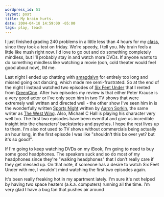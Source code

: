 ```yaml
--- 
wordpress_id: 51
layout: post
title: My brain hurts.
date: 2004-04-18 14:59:00 -05:00
tags: play, teach
---
```

I just finished grading 240 problems in a little less than 4 hours for my <a href="http://www.itlabs.umn.edu/classes/Spring-2004/csci1901">class</a>, since they took a test on friday.  We're speedy, I tell you.  My brain feels a little like mush right now.  I'd love to go out and do something completely mindless, but I'll probably stay in and watch more DVDs.  If anyone wants to do something mindless like watching a movie (ooh, cold theater would feel good about now), IM me.

Last night I ended up chatting with <a href="http://amagdalyn.livejournal.com">amagdalyn</a> for entirely too long and missed going out dancing, which made me semi-frustrated.  So at the end of the night I instead watched two episodes of <a href="http://www.hbo.com/sixfeetunder/">Six Feet Under</a> that I rented from <a href="http://www.greencine.com">GreenCine</a>.   After two episodes my review is that either Peter Krause is a very good actor or I've only seen him in two TV shows that were extremely well written and directed well - the other show I've seen him in is the wonderfully written <a href="http://www.comedycentral.com/tv_shows/sportsnight/">Sports Night</a> written by <a href="http://www.imdb.com/name/nm0815070/">Aaron Sorkin</a>, the same writer as <a href="http://www.westwingtv.com/">The West Wing</a>.  Also, Michael C Hall is playing his character very well too.   The first two episodes have been eventful and give us incredible insight into the characters' backstories and psyches.  I hope the rest lives up to them.  I'm also not used to TV shows without commercials being actually an hour long, in the first episode I was like "shouldn't this be over yet?  but it's so good!".

If I'm going to keep watching DVDs on my iBook, I'm going to need to buy some good headphones.  The speakers suck and so do most of my headphones since they're "walking headphones" that I don't really care if they get messed up.  On that note, if someone has a desire to watch Six Feet Under with me, I wouldn't mind watching the first two episodes again.

It's been really freaking hot in my apartment lately.  I'm sure it's not helped by having two space heaters (a.k.a. computers) running all the time.  I'm very glad I have a bug fan that pushes air around
